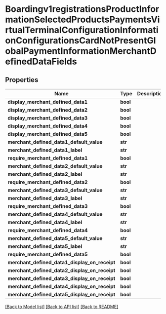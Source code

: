# Boardingv1registrationsProductInformationSelectedProductsPaymentsVirtualTerminalConfigurationInformationConfigurationsCardNotPresentGlobalPaymentInformationMerchantDefinedDataFields

## Properties
Name | Type | Description | Notes
------------ | ------------- | ------------- | -------------
**display_merchant_defined_data1** | **bool** |  | [optional] 
**display_merchant_defined_data2** | **bool** |  | [optional] 
**display_merchant_defined_data3** | **bool** |  | [optional] 
**display_merchant_defined_data4** | **bool** |  | [optional] 
**display_merchant_defined_data5** | **bool** |  | [optional] 
**merchant_defined_data1_default_value** | **str** |  | [optional] 
**merchant_defined_data1_label** | **str** |  | [optional] 
**require_merchant_defined_data1** | **bool** |  | [optional] 
**merchant_defined_data2_default_value** | **str** |  | [optional] 
**merchant_defined_data2_label** | **str** |  | [optional] 
**require_merchant_defined_data2** | **bool** |  | [optional] 
**merchant_defined_data3_default_value** | **str** |  | [optional] 
**merchant_defined_data3_label** | **str** |  | [optional] 
**require_merchant_defined_data3** | **bool** |  | [optional] 
**merchant_defined_data4_default_value** | **str** |  | [optional] 
**merchant_defined_data4_label** | **str** |  | [optional] 
**require_merchant_defined_data4** | **bool** |  | [optional] 
**merchant_defined_data5_default_value** | **str** |  | [optional] 
**merchant_defined_data5_label** | **str** |  | [optional] 
**require_merchant_defined_data5** | **bool** |  | [optional] 
**merchant_defined_data1_display_on_receipt** | **bool** |  | [optional] 
**merchant_defined_data2_display_on_receipt** | **bool** |  | [optional] 
**merchant_defined_data3_display_on_receipt** | **bool** |  | [optional] 
**merchant_defined_data4_display_on_receipt** | **bool** |  | [optional] 
**merchant_defined_data5_display_on_receipt** | **bool** |  | [optional] 

[[Back to Model list]](../README.md#documentation-for-models) [[Back to API list]](../README.md#documentation-for-api-endpoints) [[Back to README]](../README.md)


